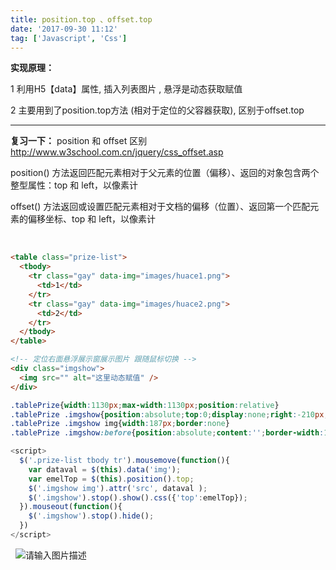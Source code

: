 ```yaml
---
title: position.top 、offset.top 
date: '2017-09-30 11:12'
tag: ['Javascript', 'Css']
---
```


**实现原理：**

1 利用H5【data】属性, 插入列表图片 , 悬浮是动态获取赋值

2 主要用到了position.top方法 (相对于定位的父容器获取), 区别于offset.top

----------

**复习一下：** position 和 offset 区别 http://www.w3school.com.cn/jquery/css_offset.asp

position() 方法返回匹配元素相对于父元素的位置（偏移）、返回的对象包含两个整型属性：top 和 left，以像素计

offset() 方法返回或设置匹配元素相对于文档的偏移（位置）、返回第一个匹配元素的偏移坐标、top 和 left，以像素计

<br/>

```html
<table class="prize-list">
  <tbody>
    <tr class="gay" data-img="images/huace1.png">
      <td>1</td>
    </tr>
    <tr class="gay" data-img="images/huace2.png">
      <td>2</td>
    </tr>
  </tbody>
</table>

<!-- 定位右面悬浮展示窗展示图片 跟随鼠标切换 -->
<div class="imgshow">
  <img src="" alt="这里动态赋值" />
</div>
```

```css
.tablePrize{width:1130px;max-width:1130px;position:relative}
.tablePrize .imgshow{position:absolute;top:0;display:none;right:-210px;width:187px;z-index:2;border-radius:6px;background-color:#e0e0e0;transition:all .3s ease-in-out}
.tablePrize .imgshow img{width:187px;border:none}
.tablePrize .imgshow:before{position:absolute;content:'';border-width:10px 10px 10px 10px;border-style:solid;border-color:transparent transparent #f3f3f3 transparent;left:-20px;top:52px;transform:rotate(-90deg)}
```


```javascript
<script>
  $('.prize-list tbody tr').mousemove(function(){
    var dataval = $(this).data('img');
    var emelTop = $(this).position().top;
    $('.imgshow img').attr('src', dataval );
    $('.imgshow').stop().show().css({'top':emelTop});
  }).mouseout(function(){
    $('.imgshow').stop().hide();
  })
</script>
```
&nbsp;
![请输入图片描述][1]


  [1]: http://blog.jensonhui.top/tableimg.gif